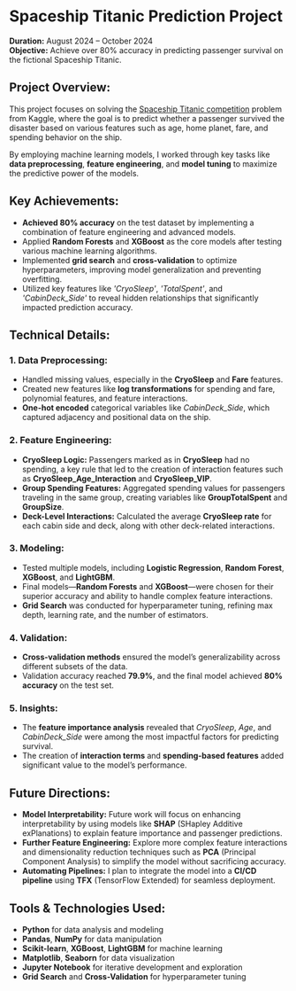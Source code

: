 # Spaceship Titanic Prediction Project

**Duration:** August 2024 – October 2024  
**Objective:** Achieve over 80% accuracy in predicting passenger survival on the fictional Spaceship Titanic.

## Project Overview:

This project focuses on solving the [Spaceship Titanic competition](https://www.kaggle.com/competitions/spaceship-titanic) problem from Kaggle, where the goal is to predict whether a passenger survived the disaster based on various features such as age, home planet, fare, and spending behavior on the ship.

By employing machine learning models, I worked through key tasks like **data preprocessing**, **feature engineering**, and **model tuning** to maximize the predictive power of the models.

## Key Achievements:

- **Achieved 80% accuracy** on the test dataset by implementing a combination of feature engineering and advanced models.
- Applied **Random Forests** and **XGBoost** as the core models after testing various machine learning algorithms.
- Implemented **grid search** and **cross-validation** to optimize hyperparameters, improving model generalization and preventing overfitting.
- Utilized key features like *'CryoSleep'*, *'TotalSpent'*, and *'CabinDeck_Side'* to reveal hidden relationships that significantly impacted prediction accuracy.

## Technical Details:

### 1. Data Preprocessing:
- Handled missing values, especially in the **CryoSleep** and **Fare** features.
- Created new features like **log transformations** for spending and fare, polynomial features, and feature interactions.
- **One-hot encoded** categorical variables like *CabinDeck_Side*, which captured adjacency and positional data on the ship.

### 2. Feature Engineering:
- **CryoSleep Logic:** Passengers marked as in **CryoSleep** had no spending, a key rule that led to the creation of interaction features such as **CryoSleep_Age_Interaction** and **CryoSleep_VIP**.
- **Group Spending Features:** Aggregated spending values for passengers traveling in the same group, creating variables like **GroupTotalSpent** and **GroupSize**.
- **Deck-Level Interactions:** Calculated the average **CryoSleep rate** for each cabin side and deck, along with other deck-related interactions.

### 3. Modeling:
- Tested multiple models, including **Logistic Regression**, **Random Forest**, **XGBoost**, and **LightGBM**.
- Final models—**Random Forests** and **XGBoost**—were chosen for their superior accuracy and ability to handle complex feature interactions.
- **Grid Search** was conducted for hyperparameter tuning, refining max depth, learning rate, and the number of estimators.

### 4. Validation:
- **Cross-validation methods** ensured the model’s generalizability across different subsets of the data.
- Validation accuracy reached **79.9%**, and the final model achieved **80% accuracy** on the test set.

### 5. Insights:
- The **feature importance analysis** revealed that *CryoSleep*, *Age*, and *CabinDeck_Side* were among the most impactful factors for predicting survival.
- The creation of **interaction terms** and **spending-based features** added significant value to the model’s performance.

## Future Directions:

- **Model Interpretability:** Future work will focus on enhancing interpretability by using models like **SHAP** (SHapley Additive exPlanations) to explain feature importance and passenger predictions.
- **Further Feature Engineering:** Explore more complex feature interactions and dimensionality reduction techniques such as **PCA** (Principal Component Analysis) to simplify the model without sacrificing accuracy.
- **Automating Pipelines:** I plan to integrate the model into a **CI/CD pipeline** using **TFX** (TensorFlow Extended) for seamless deployment.

## Tools & Technologies Used:

- **Python** for data analysis and modeling
- **Pandas**, **NumPy** for data manipulation
- **Scikit-learn**, **XGBoost**, **LightGBM** for machine learning
- **Matplotlib**, **Seaborn** for data visualization
- **Jupyter Notebook** for iterative development and exploration
- **Grid Search** and **Cross-Validation** for hyperparameter tuning
